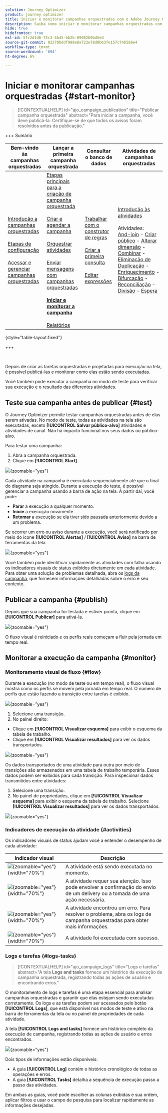 ```yaml
---
solution: Journey Optimizer
product: journey optimizer
title: Iniciar e monitorar campanhas orquestradas com o Adobe Journey Optimizer
description: Saiba como iniciar e monitorar campanhas orquestradas com o Adobe Journey Optimizer.
hide: true
hidefromtoc: true
exl-id: 5fc2d1d6-75c3-4b45-bb2b-09982b9bd5ed
source-git-commit: 02270bddf988e8a722e78d0b63fe157c74b586e4
workflow-type: tm+mt
source-wordcount: '694'
ht-degree: 6%

---
```


# Iniciar e monitorar campanhas orquestradas {#start-monitor}

>[!CONTEXTUALHELP]
>id="ajo_campaign_publication"
>title="Publicar campanha orquestrada"
>abstract="Para iniciar a campanha, você deve publicá-la. Certifique-se de que todos os avisos foram resolvidos antes da publicação."

+++ Sumário

| Bem-vindo às campanhas orquestradas | Lançar a primeira campanha orquestrada | Consultar o banco de dados | Atividades de campanhas orquestradas |
|---|---|---|---|
| [Introdução a campanhas orquestradas](gs-orchestrated-campaigns.md)<br/><br/>[Etapas de configuração](configuration-steps.md)<br/><br/>[Acessar e gerenciar campanhas orquestradas](access-manage-orchestrated-campaigns.md) | [Etapas principais para a criação de campanha orquestrada](gs-campaign-creation.md)<br/><br/>[Criar e agendar a campanha](create-orchestrated-campaign.md)<br/><br/>[Orquestrar atividades](orchestrate-activities.md)<br/><br/>[Enviar mensagens com campanhas orquestradas](send-messages.md)<br/><br/><b>[Iniciar e monitorar a campanha](start-monitor-campaigns.md)</b><br/><br/>[Relatórios](reporting-campaigns.md) | [Trabalhar com o construtor de regras](orchestrated-rule-builder.md)<br/><br/>[Criar a primeira consulta](build-query.md)<br/><br/>[Editar expressões](edit-expressions.md) | [Introdução às atividades](activities/about-activities.md)<br/><br/>Atividades:<br/>[And-join](activities/and-join.md) - [Criar público](activities/build-audience.md) - [Alterar dimensão](activities/change-dimension.md) - [Combinar](activities/combine.md) - [Eliminação de Duplicação](activities/deduplication.md) - [Enriquecimento](activities/enrichment.md) - [Bifurcação](activities/fork.md) - [Reconciliação](activities/reconciliation.md) - [Divisão](activities/split.md) - [Espera](activities/wait.md) |

{style="table-layout:fixed"}

+++

<br/>

Depois de criar as tarefas orquestradas e projetadas para execução na tela, é possível publicá-las e monitorar como elas estão sendo executadas.

Você também pode executar a campanha no modo de teste para verificar sua execução e o resultado das diferentes atividades.

## Teste sua campanha antes de publicar {#test}

O Journey Optimizer permite testar campanhas orquestradas antes de elas serem ativadas. No modo de teste, todas as atividades na tela são executadas, exceto **[!UICONTROL Salvar público-alvo]** atividades e atividades de canal. Não há impacto funcional nos seus dados ou público-alvo.

Para testar uma campanha:

1. Abra a campanha orquestrada.
2. Clique em **[!UICONTROL Start]**.

![](assets/campaign-start.png){zoomable="yes"}

Cada atividade na campanha é executada sequencialmente até que o final do diagrama seja atingido. Durante a execução do teste, é possível gerenciar a campanha usando a barra de ação na tela. A partir daí, você pode:

* **Parar** a execução a qualquer momento.
* **Inicie** a execução novamente.
* **Retomar** a execução se ela tiver sido pausada anteriormente devido a um problema.

Se ocorrer um erro ou aviso durante a execução, você será notificado por meio do ícone **[!UICONTROL Alertas]** / **[!UICONTROL Aviso]** na barra de ferramentas da tela.

![](assets/campaign-warning.png){zoomable="yes"}

Você também pode identificar rapidamente as atividades com falha usando os [indicadores visuais de status](#activities) exibidos diretamente em cada atividade. Para obter uma solução de problemas detalhada, abra os [logs da campanha](#logs-tasks), que fornecem informações detalhadas sobre o erro e seu contexto.

## Publicar a campanha {#publish}

Depois que sua campanha for testada e estiver pronta, clique em **[!UICONTROL Publicar]** para ativá-la.

![](assets/campaign-publish.png){zoomable="yes"}

O fluxo visual é reiniciado e os perfis reais começam a fluir pela jornada em tempo real.

## Monitorar a execução da campanha {#monitor}

### Monitoramento visual de fluxo {#flow}

Durante a execução (no modo de teste ou em tempo real), o fluxo visual mostra como os perfis se movem pela jornada em tempo real. O número de perfis que estão fazendo a transição entre tarefas é exibido.

![](assets/workflow-execution.png){zoomable="yes"}

1. Selecione uma transição.
1. No painel direito:
- Clique em **[!UICONTROL Visualizar esquema]** para exibir o esquema da tabela de trabalho.
- Clique em **[!UICONTROL Visualizar resultados]** para ver os dados transportados.

![](assets/transition.png){zoomable="yes"}

Os dados transportados de uma atividade para outra por meio de transições são armazenados em uma tabela de trabalho temporária. Esses dados podem ser exibidos para cada transição. Para inspecionar dados transmitidos entre atividades:

1. Selecione uma transição.
1. No painel de propriedades, clique em **[!UICONTROL Visualizar esquema]** para exibir o esquema da tabela de trabalho. Selecione **[!UICONTROL Visualizar resultados]** para ver os dados transportados.

![](assets/transition.png){zoomable="yes"}

### Indicadores de execução da atividade {#activities}

Os indicadores visuais de status ajudam você a entender o desempenho de cada atividade:

| Indicador visual | Descrição |
|-----|------------|
| ![](assets/activity-status-pending.png){zoomable="yes"}{width="70%"} | A atividade está sendo executada no momento. |
| ![](assets/activity-status-orange.png){zoomable="yes"}{width="70%"} | A atividade requer sua atenção. Isso pode envolver a confirmação do envio de um delivery ou a tomada de uma ação necessária. |
| ![](assets/activity-status-red.png){zoomable="yes"}{width="70%"} | A atividade encontrou um erro. Para resolver o problema, abra os logs de campanha orquestradas para obter mais informações. |
| ![](assets/activity-status-green.png){zoomable="yes"}{width="70%"} | A atividade foi executada com sucesso. |

### Logs e tarefas {#logs-tasks}

>[!CONTEXTUALHELP]
>id="ajo_campaign_logs"
>title="Logs e tarefas"
>abstract="A tela **Logs and tasks** fornece um histórico da execução de campanha orquestrada, registrando todas as ações de usuário e encontrando erros."

O monitoramento de logs e tarefas é uma etapa essencial para analisar campanhas orquestradas e garantir que elas estejam sendo executadas corretamente. Os logs e as tarefas podem ser acessados pelo botão **[!UICONTROL Logs]**, que está disponível nos modos de teste e ativo na barra de ferramentas da tela ou no painel de propriedades de cada atividade.

A tela **[!UICONTROL Logs and tasks]** fornece um histórico completo da execução de campanha, registrando todas as ações de usuário e erros encontrados.

![](assets/workflow-logs.png){zoomable="yes"}

Dois tipos de informações estão disponíveis:

* A guia **[!UICONTROL Log]** contém o histórico cronológico de todas as operações e erros.
* A guia **[!UICONTROL Tasks]** detalha a sequência de execução passo a passo das atividades.

Em ambas as guias, você pode escolher as colunas exibidas e sua ordem, aplicar filtros e usar o campo de pesquisa para localizar rapidamente as informações desejadas.
